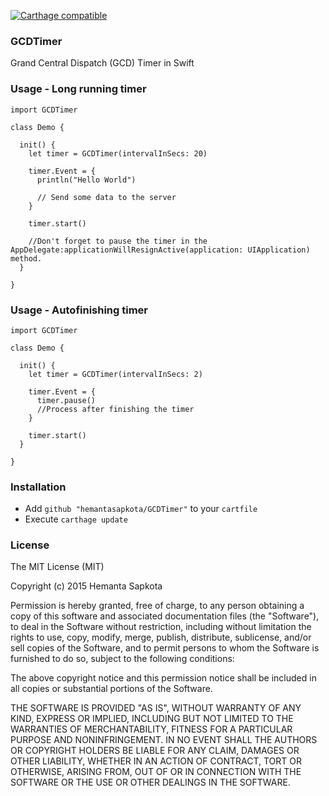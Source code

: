 [![Carthage compatible](https://img.shields.io/badge/Carthage-compatible-4BC51D.svg?style=flat)](https://github.com/Carthage/Carthage)

### GCDTimer ###
Grand Central Dispatch (GCD) Timer in Swift

### Usage - Long running timer ###

```
import GCDTimer

class Demo {

  init() {
    let timer = GCDTimer(intervalInSecs: 20)
    
    timer.Event = {
      println("Hello World")
      
      // Send some data to the server
    }
    
    timer.start()
    
    //Don't forget to pause the timer in the AppDelegate:applicationWillResignActive(application: UIApplication) method.
  }

}

```

### Usage - Autofinishing timer ###

```
import GCDTimer

class Demo {

  init() {
    let timer = GCDTimer(intervalInSecs: 2)
    
    timer.Event = {
      timer.pause()
      //Process after finishing the timer
    }
    
    timer.start()
  }
  
}
```

### Installation ###

* Add ```github "hemantasapkota/GCDTimer"``` to your ```cartfile```
* Execute ```carthage update```

### License ###
The MIT License (MIT)

Copyright (c) 2015 Hemanta Sapkota

Permission is hereby granted, free of charge, to any person obtaining a copy
of this software and associated documentation files (the "Software"), to deal
in the Software without restriction, including without limitation the rights
to use, copy, modify, merge, publish, distribute, sublicense, and/or sell
copies of the Software, and to permit persons to whom the Software is
furnished to do so, subject to the following conditions:

The above copyright notice and this permission notice shall be included in all
copies or substantial portions of the Software.

THE SOFTWARE IS PROVIDED "AS IS", WITHOUT WARRANTY OF ANY KIND, EXPRESS OR
IMPLIED, INCLUDING BUT NOT LIMITED TO THE WARRANTIES OF MERCHANTABILITY,
FITNESS FOR A PARTICULAR PURPOSE AND NONINFRINGEMENT. IN NO EVENT SHALL THE
AUTHORS OR COPYRIGHT HOLDERS BE LIABLE FOR ANY CLAIM, DAMAGES OR OTHER
LIABILITY, WHETHER IN AN ACTION OF CONTRACT, TORT OR OTHERWISE, ARISING FROM,
OUT OF OR IN CONNECTION WITH THE SOFTWARE OR THE USE OR OTHER DEALINGS IN THE
SOFTWARE.

